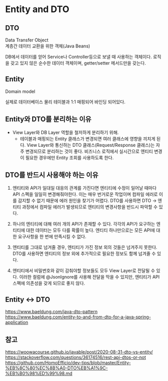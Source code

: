 # Entity and DTO

## DTO 
Data Transfer Object  
계층간 데이터 교환을 위한 객체(Java Beans)   

DB에서 데이터를 얻어 Service나  Controller등으로 보낼 때 사용하는 객체이다. 로직을 갖고 있지 않은 순수한 데이터 객체이며, getter/setter 메서드만을 갖는다. 


## Entity
Domain model  

실제로 데이터베이스 물리 테이블과 1:1 매핑되어 바인딩 되어있다. 

## Entity와 DTO를 분리하는 이유

- View Layer와 DB Layer 역할을 철저하게 분리하기 위해.  
  - 테이블과 매핑되는 Entity 클래스가 변경되면 여러 클래스에 영향을 끼치게 된다. View Layer와 통신하는 DTO 클래스(Request/Response 클래스)는 자주 변경되므로 분리하는 것이 좋다. 비즈니스 로직에서 실시간으로 엔티티 변경이 필요한 경우에만 Entity 조회를 사용하도록 한다.

## DTO를 반드시 사용해야 하는 이유

1. 엔티티와 API가 일대일 대응의 관계를 가진다면 엔티티에 수정이 일어날 때마다 API 스펙을 일일히 변경해줘야한다. 이는 매우 번거로운 작업이며 컴파일 에러로 이를 감지할 수 없기 때문에 에러 원인을 찾기가 어렵다. DTO를 사용하면 DTO -> 엔티티 과정에서 컴파일 에러가 발생되므로 엔티티의 변경사항을 반드시 파악할 수 있다.  
   

2. 하나의 엔티티에 대해 여러 개의 API가 존재할 수 있다. 각각의 API가 요구하는 엔티티에 대한 데이터는 모두 다를 확률이 높다. 엔티티 하나만으로는 모든 API에 대한 요구사항을 한 번에 만족시킬 수 없다. 


3. 엔티티를 그대로 넘겨줄 경우, 엔티티가 가진 정보 외의 것들은 넘겨주지 못한다. DTO를 사용하면 엔티티의 정보 외에 추가적으로 필요한 정보도 함께 넘겨줄 수 있다.  


4. 엔티티에서 비밀번호와 같이 감춰야할 정보들도 모두 View Layer로 전달될 수 있다. 이러한 컬럼에 @JsonIgnore를 사용해 전달을 막을 수 있지만, 엔티티가 API 스펙에 의존성을 갖게 되므로 좋지 않다.   

## Entity <-> DTO
https://www.baeldung.com/java-dto-pattern
https://www.baeldung.com/entity-to-and-from-dto-for-a-java-spring-application

   
## 참고
https://woowacourse.github.io/javable/post/2020-08-31-dto-vs-entity/  
https://stackoverflow.com/questions/36174516/rest-api-dtos-or-not  
https://github.com/HomoEfficio/dev-tips/blob/master/Entity-%EB%8C%80%EC%8B%A0-DTO%EB%A1%9C-%EB%B0%98%ED%99%98.md  